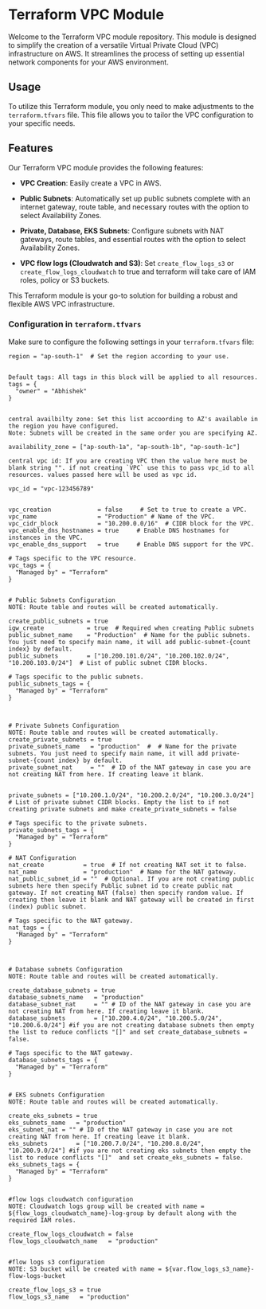 # Terraform VPC Module

Welcome to the Terraform VPC module repository. This module is designed to simplify the creation of a versatile Virtual Private Cloud (VPC) infrastructure on AWS. It streamlines the process of setting up essential network components for your AWS environment.

## Usage

To utilize this Terraform module, you only need to make adjustments to the `terraform.tfvars` file. This file allows you to tailor the VPC configuration to your specific needs.


## Features

Our Terraform VPC module provides the following features:

- **VPC Creation**: Easily create a VPC in AWS.

- **Public Subnets**: Automatically set up public subnets complete with an internet gateway, route table, and necessary routes with the option to select Availability Zones.

- **Private, Database, EKS Subnets**: Configure subnets with NAT gateways, route tables, and essential routes with the option to select Availability Zones.

- **VPC flow logs (Cloudwatch and S3)**: Set `create_flow_logs_s3` or `create_flow_logs_cloudwatch` to true and terraform will take care of IAM roles, policy or S3 buckets.

This Terraform module is your go-to solution for building a robust and flexible AWS VPC infrastructure.

### Configuration in `terraform.tfvars`

Make sure to configure the following settings in your `terraform.tfvars` file:

```hcl
region = "ap-south-1"  # Set the region according to your use.

```
```hcl

Default tags: All tags in this block will be applied to all resources.
tags = {
  "owner" = "Abhishek"
}

```

```hcl

central availbilty zone: Set this list accoording to AZ's available in the region you have configured.
Note: Subnets will be created in the same order you are specifying AZ.

availability_zone = ["ap-south-1a", "ap-south-1b", "ap-south-1c"]

```

```hcl
central vpc id: If you are creating VPC then the value here must be blank string "". if not creating `VPC` use this to pass vpc_id to all resources. values passed here will be used as vpc id. 

vpc_id = "vpc-123456789"
``````

```hcl

vpc_creation             = false     # Set to true to create a VPC.
vpc_name                 = "Production" # Name of the VPC.
vpc_cidr_block           = "10.200.0.0/16"  # CIDR block for the VPC.
vpc_enable_dns_hostnames = true     # Enable DNS hostnames for instances in the VPC.
vpc_enable_dns_support   = true     # Enable DNS support for the VPC.

# Tags specific to the VPC resource.
vpc_tags = {
  "Managed by" = "Terraform"
}
```

```hcl

# Public Subnets Configuration
NOTE: Route table and routes will be created automatically.

create_public_subnets = true 
igw_create            = true  # Required when creating Public subnets
public_subnet_name    = "Production"  # Name for the public subnets. You just need to specify main name, it will add public-subnet-{count index} by default.
public_subnets        = ["10.200.101.0/24", "10.200.102.0/24", "10.200.103.0/24"]  # List of public subnet CIDR blocks.

# Tags specific to the public subnets.
public_subnets_tags = {
  "Managed by" = "Terraform"
}


```

```hcl

# Private Subnets Configuration
NOTE: Route table and routes will be created automatically.
create_private_subnets = true 
private_subnets_name   = "production"  #  # Name for the private subnets. You just need to specify main name, it will add private-subnet-{count index} by default.
private_subnet_nat     = ""  # ID of the NAT gateway in case you are not creating NAT from here. If creating leave it blank.


private_subnets = ["10.200.1.0/24", "10.200.2.0/24", "10.200.3.0/24"] # List of private subnet CIDR blocks. Empty the list to if not creating private subnets and make create_private_subnets = false

# Tags specific to the private subnets.
private_subnets_tags = {
  "Managed by" = "Terraform"
}

# NAT Configuration
nat_create           = true  # If not creating NAT set it to false.
nat_name             = "production"  # Name for the NAT gateway.
nat_public_subnet_id = ""  # Optional. If you are not creating public subnets here then specify Public subnet id to create public nat gateway. If not creating NAT (false) then specify random value. If creating then leave it blank and NAT gateway will be created in first (index) public subnet.

# Tags specific to the NAT gateway.
nat_tags = {
  "Managed by" = "Terraform"
}


```

```hcl

# Database subnets Configuration
NOTE: Route table and routes will be created automatically.

create_database_subnets = true
database_subnets_name   = "production"
database_subnet_nat     = "" # ID of the NAT gateway in case you are not creating NAT from here. If creating leave it blank.
database_subnets        = ["10.200.4.0/24", "10.200.5.0/24", "10.200.6.0/24"] #if you are not creating database subnets then empty the list to reduce conflicts "[]" and set create_database_subnets = false.

# Tags specific to the NAT gateway.
database_subnets_tags = {
  "Managed by" = "Terraform"
}

```

```hcl

# EKS subnets Configuration
NOTE: Route table and routes will be created automatically.

create_eks_subnets = true
eks_subnets_name   = "production"
eks_subnet_nat = "" # ID of the NAT gateway in case you are not creating NAT from here. If creating leave it blank.
eks_subnets        = ["10.200.7.0/24", "10.200.8.0/24", "10.200.9.0/24"] #if you are not creating eks subnets then empty the list to reduce conflicts "[]"  and set create_eks_subnets = false.
eks_subnets_tags = {
  "Managed by" = "Terraform"
}

```

```hcl

#flow logs cloudwatch configuration
NOTE: Cloudwatch logs group will be created with name = ${flow_logs_cloudwatch_name}-log-group by default along with the required IAM roles.

create_flow_logs_cloudwatch = false
flow_logs_cloudwatch_name   = "production"

```


```hcl

#flow logs s3 configuration
NOTE: S3 bucket will be created with name = ${var.flow_logs_s3_name}-flow-logs-bucket

create_flow_logs_s3 = true
flow_logs_s3_name   = "production"


```